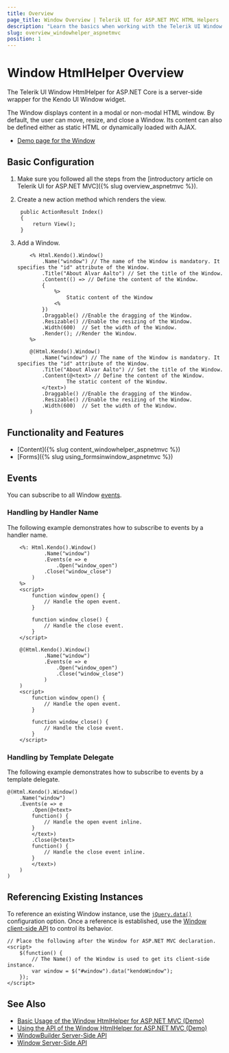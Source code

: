 ```yaml
---
title: Overview
page_title: Window Overview | Telerik UI for ASP.NET MVC HTML Helpers
description: "Learn the basics when working with the Telerik UI Window HtmlHelper for ASP.NE MVC."
slug: overview_windowhelper_aspnetmvc
position: 1
---
```


# Window HtmlHelper Overview

The Telerik UI Window HtmlHelper for ASP.NET Core is a server-side wrapper for the Kendo UI Window widget.

The Window displays content in a modal or non-modal HTML window. By default, the user can move, resize, and close a Window. Its content can also be defined either as static HTML or dynamically loaded with AJAX.

* [Demo page for the Window](https://demos.telerik.com/aspnet-mvc/window)

## Basic Configuration

1. Make sure you followed all the steps from the [introductory article on Telerik UI for ASP.NET MVC]({% slug overview_aspnetmvc %}).
1. Create a new action method which renders the view.

        public ActionResult Index()
        {
            return View();
        }

1. Add a Window.

    ```ASPX
        <% Html.Kendo().Window()
            .Name("window") // The name of the Window is mandatory. It specifies the "id" attribute of the Window.
            .Title("About Alvar Aalto") // Set the title of the Window.
            .Content(() => // Define the content of the Window.
            {
                %>
                    Static content of the Window
                <%
            })
            .Draggable() //Enable the dragging of the Window.
            .Resizable() //Enable the resizing of the Window.
            .Width(600)  // Set the width of the Window.
            .Render(); //Render the Window.
        %>
    ```
    ```Razor
        @(Html.Kendo().Window()
            .Name("window") // The name of the Window is mandatory. It specifies the "id" attribute of the Window.
            .Title("About Alvar Aalto") // Set the title of the Window.
            .Content(@<text> // Define the content of the Window.
                    The static content of the Window.
            </text>)
            .Draggable() //Enable the dragging of the Window.
            .Resizable() //Enable the resizing of the Window.
            .Width(600)  // Set the width of the Window.
        )
    ```

## Functionality and Features

* [Content]({% slug content_windowhelper_aspnetmvc %})
* [Forms]({% slug using_formsinwindow_aspnetmvc %})

## Events

You can subscribe to all Window [events](http://docs.telerik.com/kendo-ui/api/javascript/ui/window#events).

### Handling by Handler Name

The following example demonstrates how to subscribe to events by a handler name.

```ASPX
    <%: Html.Kendo().Window()
            .Name("window")
            .Events(e => e
                .Open("window_open")
            .Close("window_close")
        )
    %>
    <script>
        function window_open() {
            // Handle the open event.
        }

        function window_close() {
            // Handle the close event.
        }
    </script>
```
```Razor
    @(Html.Kendo().Window()
            .Name("window")
            .Events(e => e
                .Open("window_open")
                .Close("window_close")
            )
    )
    <script>
        function window_open() {
            // Handle the open event.
        }

        function window_close() {
            // Handle the close event.
        }
    </script>
```

### Handling by Template Delegate

The following example demonstrates how to subscribe to events by a template delegate.

    @(Html.Kendo().Window()
        .Name("window")
        .Events(e => e
            .Open(@<text>
            function() {
                // Handle the open event inline.
            }
            </text>)
            .Close(@<text>
            function() {
                // Handle the close event inline.
            }
            </text>)
        )
    )

## Referencing Existing Instances

To reference an existing Window instance, use the [`jQuery.data()`](http://api.jquery.com/jQuery.data/) configuration option. Once a reference is established, use the [Window client-side API](http://docs.telerik.com/kendo-ui/api/javascript/ui/window#methods) to control its behavior.

    // Place the following after the Window for ASP.NET MVC declaration.
    <script>
        $(function() {
            // The Name() of the Window is used to get its client-side instance.
            var window = $("#window").data("kendoWindow");
        });
    </script>

## See Also

* [Basic Usage of the Window HtmlHelper for ASP.NET MVC (Demo)](https://demos.telerik.com/aspnet-mc/window)
* [Using the API of the Window HtmlHelper for ASP.NET MVC (Demo)](https://demos.telerik.com/aspnet-mvc/window/api)
* [WindowBuilder Server-Side API](http://docs.telerik.com/aspnet-mvc/api/Kendo.Mvc.UI.Fluent/WindowBuilder)
* [Window Server-Side API](/api/window)
